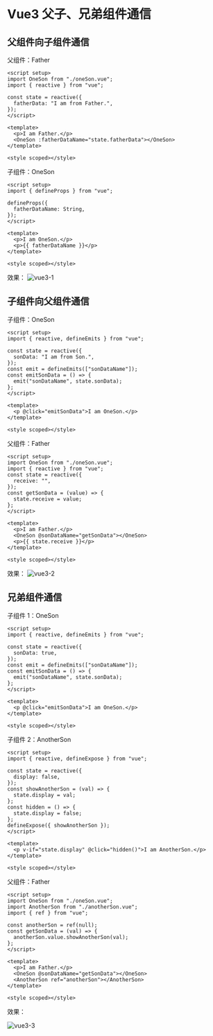 # Vue3 父子、兄弟组件通信

## 父组件向子组件通信

父组件：Father

```vue
<script setup>
import OneSon from "./oneSon.vue";
import { reactive } from "vue";

const state = reactive({
  fatherData: "I am from Father.",
});
</script>

<template>
  <p>I am Father.</p>
  <OneSon :fatherDataName="state.fatherData"></OneSon>
</template>

<style scoped></style>
```

子组件：OneSon

```vue
<script setup>
import { defineProps } from "vue";

defineProps({
  fatherDataName: String,
});
</script>

<template>
  <p>I am OneSon.</p>
  <p>{{ fatherDataName }}</p>
</template>

<style scoped></style>
```

效果：
![vue3-1](https://zhang.beer:9999/ache/beer/blog/vue3-1.png)

## 子组件向父组件通信

子组件：OneSon

```vue
<script setup>
import { reactive, defineEmits } from "vue";

const state = reactive({
  sonData: "I am from Son.",
});
const emit = defineEmits(["sonDataName"]);
const emitSonData = () => {
  emit("sonDataName", state.sonData);
};
</script>

<template>
  <p @click="emitSonData">I am OneSon.</p>
</template>

<style scoped></style>
```

父组件：Father

```vue
<script setup>
import OneSon from "./oneSon.vue";
import { reactive } from "vue";
const state = reactive({
  receive: "",
});
const getSonData = (value) => {
  state.receive = value;
};
</script>

<template>
  <p>I am Father.</p>
  <OneSon @sonDataName="getSonData"></OneSon>
  <p>{{ state.receive }}</p>
</template>

<style scoped></style>
```

效果：
![vue3-2](https://zhang.beer:9999/ache/beer/blog/vue3-2.gif)

## 兄弟组件通信

子组件 1：OneSon

```vue
<script setup>
import { reactive, defineEmits } from "vue";

const state = reactive({
  sonData: true,
});
const emit = defineEmits(["sonDataName"]);
const emitSonData = () => {
  emit("sonDataName", state.sonData);
};
</script>

<template>
  <p @click="emitSonData">I am OneSon.</p>
</template>

<style scoped></style>
```

子组件 2：AnotherSon

```vue
<script setup>
import { reactive, defineExpose } from "vue";

const state = reactive({
  display: false,
});
const showAnotherSon = (val) => {
  state.display = val;
};
const hidden = () => {
  state.display = false;
};
defineExpose({ showAnotherSon });
</script>

<template>
  <p v-if="state.display" @click="hidden()">I am AnotherSon.</p>
</template>

<style scoped></style>
```

父组件：Father

```vue
<script setup>
import OneSon from "./oneSon.vue";
import AnotherSon from "./anotherSon.vue";
import { ref } from "vue";

const anotherSon = ref(null);
const getSonData = (val) => {
  anotherSon.value.showAnotherSon(val);
};
</script>

<template>
  <p>I am Father.</p>
  <OneSon @sonDataName="getSonData"></OneSon>
  <AnotherSon ref="anotherSon"></AnotherSon>
</template>

<style scoped></style>
```

效果：

![vue3-3](https://zhang.beer:9999/ache/beer/blog/vue3-3.gif)
